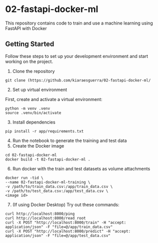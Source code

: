 # 02-fastapi-docker-ml

This repository contains code to train and use a machine learning using FastAPI with Docker


## Getting Started
Follow these steps to set up your development environment and start working on the project.


1. Clone the repository

```
git clone (https://github.com/kiaraesguerra/02-fastapi-docker-ml/
```

2. Set up virtual environment

First, create and activate a virtual environment:

```
python -m venv .venv
source .venv/bin/activate
```

3. Install dependencies

```
pip install -r app/requirements.txt
```

4. Run the notebook to generate the training and test data
5. Create the Docker image
```
cd 02-fastapi-docker-ml
docker build -t 02-fastapi-docker-ml .
```

6. Run docker with the train and test datasets as volume attachments
```
docker run -tid \
--name 02-fastapi-docker-ml-training \
-v /path/to/train_data.csv:/app/train_data.csv \
-v /path/to/test_data.csv:/app/test_data.csv \
<image id>
```

7. (If using Docker Desktop) Try out these commands:
```
curl http://localhost:8000/ping
curl http://localhost:8000/read_root
curl -X POST "http://localhost:8000/train" -H "accept: application/json" -F "file=@/app/train_data.csv"
curl -X POST "http://localhost:8000/predict" -H "accept: application/json" -F "file=@/app/test_data.csv"
```
